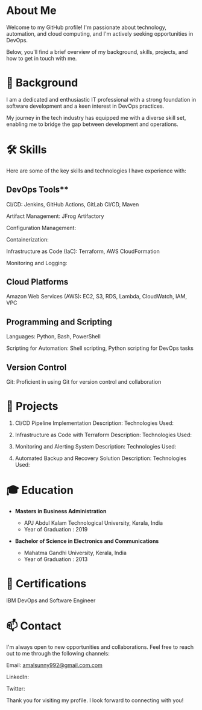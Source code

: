 # About Me
Welcome to my GitHub profile! I'm passionate about technology, automation, and cloud computing, and I'm actively seeking opportunities in DevOps. 

Below, you'll find a brief overview of my background, skills, projects, and how to get in touch with me.

# 🚀 Background
I am a dedicated and enthusiastic IT professional with a strong foundation in software development and a keen interest in DevOps practices. 

My journey in the tech industry has equipped me with a diverse skill set, enabling me to bridge the gap between development and operations.

# 🛠️ Skills

Here are some of the key skills and technologies I have experience with:

## DevOps Tools**

CI/CD: Jenkins, GitHub Actions, GitLab CI/CD, Maven

Artifact Management: JFrog Artifactory 

Configuration Management: 

Containerization: 

Infrastructure as Code (IaC): Terraform, AWS CloudFormation

Monitoring and Logging: 

## Cloud Platforms

Amazon Web Services (AWS):
EC2, S3, RDS, Lambda, CloudWatch, IAM, VPC

## Programming and Scripting

Languages: Python, Bash, PowerShell

Scripting for Automation: Shell scripting, Python scripting for DevOps tasks

## Version Control

Git: Proficient in using Git for version control and collaboration

# 🌟 Projects

1. CI/CD Pipeline Implementation
Description: 
Technologies Used: 

2. Infrastructure as Code with Terraform
Description: 
Technologies Used: 

3. Monitoring and Alerting System
Description: 
Technologies Used: 

4. Automated Backup and Recovery Solution
Description: 
Technologies Used: 

# 🎓 Education

* **Masters in Business Administration**
  - APJ Abdul Kalam Technological University, Kerala, India
  - Year of Graduation : 2019

* **Bachelor of Science in Electronics and Communications**
  - Mahatma Gandhi University, Kerala, India
  - Year of Graduation : 2013

# 📜 Certifications

IBM DevOps and Software Engineer

# 📫 Contact
I'm always open to new opportunities and collaborations. Feel free to reach out to me through the following channels:

Email: amalsunny992@gmail.com.com

LinkedIn: 

Twitter: 

Thank you for visiting my profile. I look forward to connecting with you!
